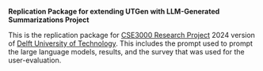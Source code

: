 **Replication Package for extending UTGen with LLM-Generated Summarizations Project**

This is the replication package for [CSE3000 Research Project](https://github.com/TU-Delft-CSE/Research-Project) 2024 version of [Delft University of Technology](https://github.com/TU-Delft-CSE). This includes the prompt used to prompt the large language models, results, and the survey that was used for the user-evaluation.
